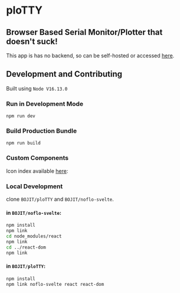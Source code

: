 # ploTTY
## Browser Based Serial Monitor/Plotter that doesn't suck!

This app is has no backend, so can be self-hosted or accessed [here](https://plotty.bojit.org/).

## Development and Contributing

Built using `Node V16.13.0`

### Run in Development Mode
`npm run dev`

### Build Production Bundle
`npm run build`

### Custom Components

Icon index available [here](https://github.com/flowhub/the-graph/blob/master/the-graph/font-awesome-unicode-map.js):

### Local Development

clone `BOJIT/ploTTY` and `BOJIT/noflo-svelte`.

#### in `BOJIT/noflo-svelte`:

```bash
npm install
npm link
cd node_modules/react
npm link
cd ../react-dom
npm link
```

#### in `BOJIT/ploTTY`:

```bash
npm install
npm link noflo-svelte react react-dom
```